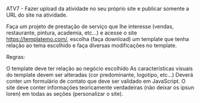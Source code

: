 ATV7 - Fazer upload da atividade no seu próprio site e publicar somente a URL do site na atividade.

Faça um projeto de prestação de serviço que lhe interesse (vendas, restaurante, pintura, academia, etc...) e acesse o site https://templatemo.com/, escolha (faça download) um template que tenha relação ao tema escolhido e faça diversas modificações no template.

Regras:

O template deve ter relação ao negócio escolhido
As características visuais do template devem ser alteradas (cor predominante, logotipo, etc...)
Deverá conter um formulário de contato que deve ser validado em JavaScript.
O site deve conter informações teoricamente verdadeiras (não deixar os ipsun loren) em todas as seções (personalizar o site).
